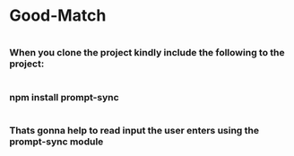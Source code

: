 # <h1> Good-Match </h1>
# <h3> When you clone the project kindly include the following to the project: </h3>
# <h3> npm install prompt-sync </h3>
# <h3> Thats gonna help to read input the user enters using the prompt-sync module</h3>
